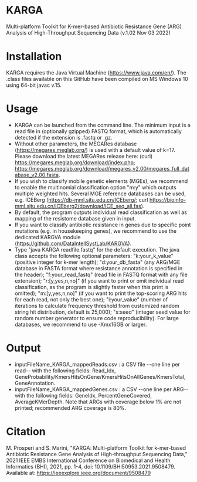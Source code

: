# KARGA
Multi-platform Toolkit for K-mer-based Antibiotic Resistance Gene (ARG) Analysis of High-Throughput Sequencing Data (v.1.02 Nov 03 2022)

# Installation
KARGA requires the Java Virtual Machine (https://www.java.com/en/). The .class files available on this GitHub have been compiled on MS Windows 10 using 64-bit javac v.15.

# Usage
- KARGA can be launched from the command line. The minimum input is a read file in (optionally gzipped) FASTQ format, which is automatically detected if the extension is .fastq or .gz. 
- Without other parameters, the MEGARes database (https://megares.meglab.org/) is used with a default value of k=17. Please download the latest MEGARes release here: (curl) https://megares.meglab.org/download/index.php; https://megares.meglab.org/download/megares_v2.00/megares_full_database_v2.00.fasta.
- If you wish to classify mobile genetic elements (MGEs), we recommend to enable the multinomial classification option "m:y" which outputs multiple weighted hits. Several MGE reference databases can be used, e.g. ICEBerg (https://db-mml.sjtu.edu.cn/ICEberg/; curl https://bioinfo-mml.sjtu.edu.cn/ICEberg2/download/ICE_seq_all.fas).
- By default, the program outputs individual read classification as well as mapping of the resistome database given in input.
- If you want to classify antibiotic resistance in genes due to specific point mutations (e.g. in housekeeping genes), we recommend to use the dedicated KARGVA module (https://github.com/DataIntellSystLab/KARGVA).
- Type "java KARGA readfile.fastq" for the default execution.
The java class accepts the following optional parameters: "k:your_k_value" (positive integer for k-mer length); "d:your_db_fasta" (any ARG/MGE database in FASTA format where resistance annotation is specified in the header); "f:your_read_fastq" (read file in FASTQ format with any file extension); "r:[y,yes,n,no]" (if you want to print or omit individual read classification, as the program is slightly faster when this print is omitted); "m:[y,yes,n,no]" (if you want to print the top-scoring ARG hits for each read, not only the best one); "i:your_value" (number of iterations to calculate frequency threshold from customized random string hit distribution, default is 25,000); "s:seed" (integer seed value for random number generator to ensure code reproducibility). For large databases, we recommend to use -Xmx16GB or larger.

# Output
- inputFileName_KARGA_mappedReads.csv : a CSV file --one line per read-- with the following fields: Read_Idx, GeneProbability/KmersHitsOnGene/KmersHitsOnAllGenes/KmersTotal, GeneAnnotation.
- inputFileName_KARGA_mappedGenes.csv : a CSV --one line per ARG-- with the following fields: GeneIdx, PercentGeneCovered, AverageKMerDepth. Note that ARGs with coverage below 1% are not printed; recommended ARG coverage is 80%.

# Citation
M. Prosperi and S. Marini, "KARGA: Multi-platform Toolkit for k-mer-based Antibiotic Resistance Gene Analysis of High-throughput Sequencing Data," 2021 IEEE EMBS International Conference on Biomedical and Health Informatics (BHI), 2021, pp. 1-4, doi: 10.1109/BHI50953.2021.9508479.
Available at: https://ieeexplore.ieee.org/document/9508479
